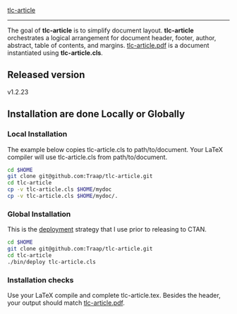 [tlc-article](data/logo.png)

---
The goal of **tlc-article** is to simplify document layout.  **tlc-article**
orchestrates a logical arrangement for document header, footer, author,
abstract, table of contents, and margins.
[tlc-article.pdf](doc/tlc-article.pdf) is a document instantiated
using **tlc-article.cls**.

## Released version
v1.2.23

## Installation are done Locally or Globally
### Local Installation
The example below copies tlc-article.cls to path/to/document. Your LaTeX
compiler will use tlc-article.cls from path/to/document.

```bash
cd $HOME
git clone git@github.com:Traap/tlc-article.git
cd tlc-article
cp -v tlc-article.cls $HOME/mydoc
cp -v tlc-article.cls $HOME/mydoc/.
```

### Global Installation
This is the [deployment](https://github.com/Traap/tlc-article/blob/master/bin/deploy)
strategy that I use prior to releasing to CTAN.

```bash
cd $HOME
git clone git@github.com:Traap/tlc-article.git
cd tlc-article
./bin/deploy tlc-article.cls
```

### Installation checks
Use your LaTeX compile and complete tlc-article.tex.  Besides the header, your
output should match [tlc-article.pdf](doc/tlc-article.pdf).
